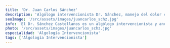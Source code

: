 ```yaml
---
title: 'Dr. Juan Carlos Sánchez'
description: 'Algólogo intervencionista Dr. Sánchez, manejo del dolor crónico con técnicas avanzadas en clínica de corta estancia.'
seoImage: '/src/assets/images/juancarlos_schz.jpg'
info: 'El Dr. Sánchez Castellanos es un algólogo intervencionista y anestesiólogo altamente especializado en el manejo del dolor. Cuenta con una formación académica sólida y una amplia experiencia en el tratamiento de condiciones dolorosas. Su enfoque integral y multidisciplinario le permite desarrollar planes de tratamiento personalizados que aborden las necesidades individuales de cada paciente. Con un compromiso inquebrantable con la excelencia en el cuidado del dolor, el Dr. Sánchez Castellanos utiliza las últimas técnicas y tecnologías para proporcionar alivio y mejorar la calidad de vida de sus pacientes.'
photo: '/src/assets/images/juancarlos_schz.jpg'
especialidad: 'Algología Intervencionista'
tags: ['Algología Intervencionista']
---
```

